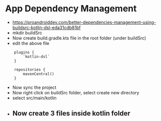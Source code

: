 # App Dependency Management
- https://proandroiddev.com/better-dependencies-management-using-buildsrc-kotlin-dsl-eda31cdb81bf
- mkdir buildSrc
- Now create build.gradle.kts file in the root folder (under buildSrc) 
- edit the above file
```
    plugins {
        `kotlin-dsl`
    }
    
    repositories {
        mavenCentral()
    }
```
- Now sync the project
- Now right click on buildSrc folder, select create new directory
- select src/main/kotlin
- Now create 3 files inside kotlin folder
  - 